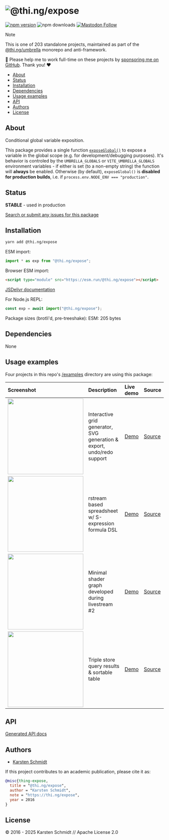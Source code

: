 <!-- This file is generated - DO NOT EDIT! -->
<!-- Please see: https://github.com/thi-ng/umbrella/blob/develop/CONTRIBUTING.md#changes-to-readme-files -->
# ![@thi.ng/expose](https://raw.githubusercontent.com/thi-ng/umbrella/develop/assets/banners/thing-expose.svg?fd64a80b)

[![npm version](https://img.shields.io/npm/v/@thi.ng/expose.svg)](https://www.npmjs.com/package/@thi.ng/expose)
![npm downloads](https://img.shields.io/npm/dm/@thi.ng/expose.svg)
[![Mastodon Follow](https://img.shields.io/mastodon/follow/109331703950160316?domain=https%3A%2F%2Fmastodon.thi.ng&style=social)](https://mastodon.thi.ng/@toxi)

> [!NOTE]
> This is one of 203 standalone projects, maintained as part
> of the [@thi.ng/umbrella](https://github.com/thi-ng/umbrella/) monorepo
> and anti-framework.
>
> 🚀 Please help me to work full-time on these projects by [sponsoring me on
> GitHub](https://github.com/sponsors/postspectacular). Thank you! ❤️

- [About](#about)
- [Status](#status)
- [Installation](#installation)
- [Dependencies](#dependencies)
- [Usage examples](#usage-examples)
- [API](#api)
- [Authors](#authors)
- [License](#license)

## About

Conditional global variable exposition.

This package provides a single function
[`exposeGlobal()`](https://docs.thi.ng/umbrella/expose/functions/exposeGlobal.html)
to expose a variable in the global scope (e.g. for development/debugging
purposes). It's behavior is controled by the `UMBRELLA_GLOBALS` or
`VITE_UMBRELLA_GLOBALS` environment variables - if either is set (to a non-empty
string) the function will **always** be enabled. Otherwise (by default),
`exposeGlobal()` is **disabled for production builds**, i.e. if
`process.env.NODE_ENV === "production"`.

## Status

**STABLE** - used in production

[Search or submit any issues for this package](https://github.com/thi-ng/umbrella/issues?q=%5Bexpose%5D+in%3Atitle)

## Installation

```bash
yarn add @thi.ng/expose
```

ESM import:

```ts
import * as exp from "@thi.ng/expose";
```

Browser ESM import:

```html
<script type="module" src="https://esm.run/@thi.ng/expose"></script>
```

[JSDelivr documentation](https://www.jsdelivr.com/)

For Node.js REPL:

```js
const exp = await import("@thi.ng/expose");
```

Package sizes (brotli'd, pre-treeshake): ESM: 205 bytes

## Dependencies

None

## Usage examples

Four projects in this repo's
[/examples](https://github.com/thi-ng/umbrella/tree/develop/examples)
directory are using this package:

| Screenshot                                                                                                                 | Description                                                            | Live demo                                                 | Source                                                                                 |
|:---------------------------------------------------------------------------------------------------------------------------|:-----------------------------------------------------------------------|:----------------------------------------------------------|:---------------------------------------------------------------------------------------|
| <img src="https://raw.githubusercontent.com/thi-ng/umbrella/develop/assets/examples/rstream-grid.jpg" width="240"/>        | Interactive grid generator, SVG generation & export, undo/redo support | [Demo](https://demo.thi.ng/umbrella/rstream-grid/)        | [Source](https://github.com/thi-ng/umbrella/tree/develop/examples/rstream-grid)        |
| <img src="https://raw.githubusercontent.com/thi-ng/umbrella/develop/assets/examples/rstream-spreadsheet.png" width="240"/> | rstream based spreadsheet w/ S-expression formula DSL                  | [Demo](https://demo.thi.ng/umbrella/rstream-spreadsheet/) | [Source](https://github.com/thi-ng/umbrella/tree/develop/examples/rstream-spreadsheet) |
| <img src="https://raw.githubusercontent.com/thi-ng/umbrella/develop/assets/examples/shader-graph.jpg" width="240"/>        | Minimal shader graph developed during livestream #2                    | [Demo](https://demo.thi.ng/umbrella/shader-graph/)        | [Source](https://github.com/thi-ng/umbrella/tree/develop/examples/shader-graph)        |
| <img src="https://raw.githubusercontent.com/thi-ng/umbrella/develop/assets/examples/triple-query.png" width="240"/>        | Triple store query results & sortable table                            | [Demo](https://demo.thi.ng/umbrella/triple-query/)        | [Source](https://github.com/thi-ng/umbrella/tree/develop/examples/triple-query)        |

## API

[Generated API docs](https://docs.thi.ng/umbrella/expose/)

## Authors

- [Karsten Schmidt](https://thi.ng)

If this project contributes to an academic publication, please cite it as:

```bibtex
@misc{thing-expose,
  title = "@thi.ng/expose",
  author = "Karsten Schmidt",
  note = "https://thi.ng/expose",
  year = 2016
}
```

## License

&copy; 2016 - 2025 Karsten Schmidt // Apache License 2.0
